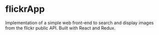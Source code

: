 # flickrApp

Implementation of a simple web front-end to search and display images from the flickr public API.
Built with React and Redux.
